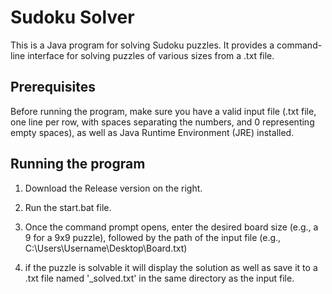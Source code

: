 # Sudoku Solver

This is a Java program for solving Sudoku puzzles. It provides a command-line interface for solving puzzles of various sizes from a .txt file. 

## Prerequisites

Before running the program, make sure you have a valid input file (.txt file, one line per row, with spaces separating the numbers, and 0 representing empty spaces), as well as Java Runtime Environment (JRE) installed.
## Running the program

1. Download the Release version on the right.

2. Run the start.bat file.

3. Once the command prompt opens, enter the desired board size (e.g., a 9 for a 9x9 puzzle), followed by the path of the input file (e.g., C:\Users\Username\Desktop\Board.txt)

4. if the puzzle is solvable it will display the solution as well as save it to a .txt file named '<inputfilename>_solved.txt' in the same directory as the input file.
